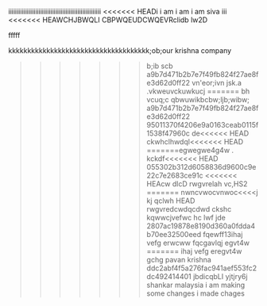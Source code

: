 iiiiiiiiiiiiiiiiiiiiiiiiiiiiiiiiiiiiiiiiiiiiiiiiiiiiiii
<<<<<<< HEADi
i am i am
i am siva
iii
<<<<<<< HEAWCHJBWQLI CBPWQEUDCWQEVRclidb lw2D



fffff

kkkkkkkkkkkkkkkkkkkkkkkkkkkkkkkkkkkkk;ob;our
krishna company
>>>>>>>b;ib scb  a9b7d471b2b7e7f49fb824f27ae8fe3d62d0ff22
vn'eor;ivn jsk.a .vkweuvckuwkucj
=======
bh vcuq;c qbwuwikbcbw;ljb;wibw;
>>>>>>> a9b7d471b2b7e7f49fb824f27ae8fe3d62d0ff22
>>>>>>> 95011370f4206e9a0163ceab0115f1538f47960c
de<<<<<< HEAD
ckwhclhwdql<<<<<<< HEAD
=======egwegwe4g4w
 . kckdf<<<<<<< HEAD
>>>>>>> 055302b312d6058836d9600c9e22c7e2683ce91c
<<<<<<< HEAcw dlcD
rwgvrelah vc,HS2
=======
nwncvwocvnwoc<<<<j kj qclwh HEAD
rwgvredcwdqcdwd ckshc kqwwcjvefwc hc lwf jde
>>>>>>> 2807ac19878e8190d360a0fdda4b70ee32500eed
fqewff13ihaj 
vefg erwcww
fqcgavlqj
egvt4w
=======
ihaj 
vefg eregvt4w
gchg
pavan 
krishna
>>>>>>> ddc2abf4f5a276fac941aef553fc2dc492414401
jbdicqbLI 
yjtjry6j
shankar malaysia
i am making some changes
i made chages
